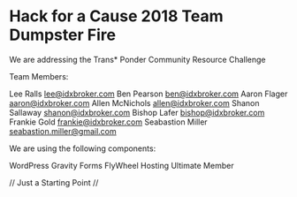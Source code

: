 # Hack for a Cause 2018 Team Dumpster Fire

We are addressing the Trans* Ponder Community Resource Challenge

Team Members:

Lee Ralls             lee@idxbroker.com
Ben Pearson           ben@idxbroker.com
Aaron Flager          aaron@idxbroker.com
Allen McNichols       allen@idxbroker.com
Shanon Sallaway       shanon@idxbroker.com
Bishop Lafer          bishop@idxbroker.com
Frankie Gold          frankie@idxbroker.com
Seabastion Miller     seabastion.miller@gmail.com

We are using the following components:

  WordPress
  Gravity Forms
  FlyWheel Hosting
  Ultimate Member



// Just a Starting Point //
